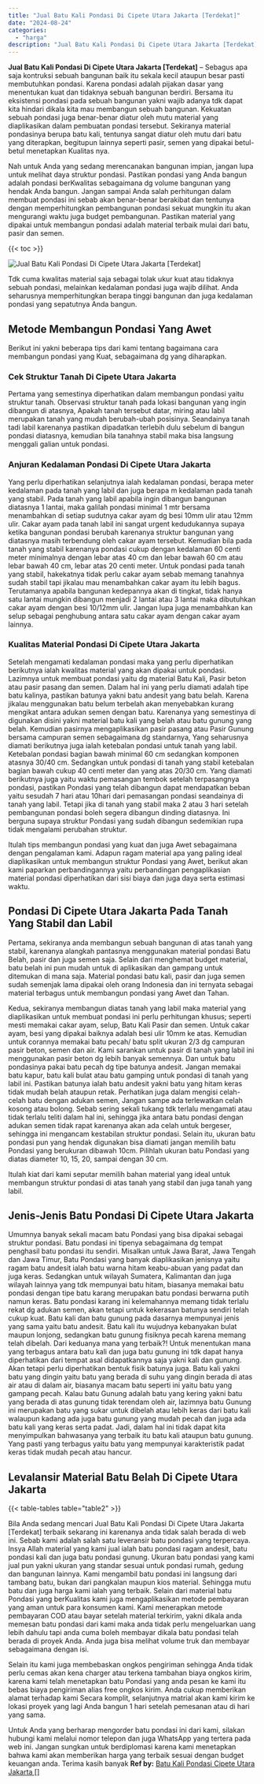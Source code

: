 ```yaml
---
title: "Jual Batu Kali Pondasi Di Cipete Utara Jakarta [Terdekat]"
date: "2024-08-24"
categories: 
  - "harga"
description: "Jual Batu Kali Pondasi Di Cipete Utara Jakarta [Terdekat]. Untuk Anda yang berharap mengorder batu pondasi ini dari kami, silakan hubungi kami melalui nomor..."
---
```


**Jual Batu Kali Pondasi Di Cipete Utara Jakarta \[Terdekat\]** – Sebagus apa saja kontruksi sebuah bangunan baik itu sekala kecil ataupun besar pasti membutuhkan pondasi. Karena pondasi adalah pijakan dasar yang menentukan kuat dan tidaknya sebuah bangunan berdiri. Bersama itu eksistensi pondasi pada sebuah bangunan yakni wajib adanya tdk dapat kita hindari dikala kita mau membangun sebuah bangunan. Kekuatan sebuah pondasi juga benar-benar diatur oleh mutu material yang diaplikasikan dalam pembuatan pondasi tersebut. Sekiranya material pondasinya berupa batu kali, tentunya sangat diatur oleh mutu dari batu yang diterapkan, begitupun lainnya seperti pasir, semen yang dipakai betul-betul menetapkan Kualitas nya.

Nah untuk Anda yang sedang merencanakan bangunan impian, jangan lupa untuk melihat daya struktur pondasi. Pastikan pondasi yang Anda bangun adalah pondasi berKwalitas sebagaimana dg volume bangunan yang hendak Anda bangun. Jangan sampai Anda salah perhitungan dalam membuat pondasi ini sebab akan benar-benar berakibat dan tentunya dengan memperhitungkan pembangunan pondasi sekuat mungkin itu akan mengurangi waktu juga budget pembangunan. Pastikan material yang dipakai untuk membangun pondasi adalah material terbaik mulai dari batu, pasir dan semen.

{{< toc >}}

![Jual Batu Kali Pondasi Di Cipete Utara Jakarta [Terdekat]](/images/jual-batu-kali-25.png)

Tdk cuma kwalitas material saja sebagai tolak ukur kuat atau tidaknya sebuah pondasi, melainkan kedalaman pondasi juga wajib dilihat. Anda seharusnya memperhitungkan berapa tinggi bangunan dan juga kedalaman pondasi yang sepatutnya Anda bangun.

## Metode Membangun Pondasi Yang Awet

Berikut ini yakni beberapa tips dari kami tentang bagaimana cara membangun pondasi yang Kuat, sebagaimana dg yang diharapkan.

### Cek Struktur Tanah Di Cipete Utara Jakarta

Pertama yang semestinya diperhatikan dalam membangun pondasi yaitu struktur tanah. Observasi struktur tanah pada lokasi bangunan yang ingin dibangun di atasnya, Apakah tanah tersebut datar, miring atau labil merupakan tanah yang mudah berubah-ubah posisinya. Seandainya tanah tadi labil karenanya pastikan dipadatkan terlebih dulu sebelum di bangun pondasi diatasnya, kemudian bila tanahnya stabil maka bisa langsung menggali galian untuk pondasi.

### Anjuran Kedalaman Pondasi Di Cipete Utara Jakarta

Yang perlu diperhatikan selanjutnya ialah kedalaman pondasi, berapa meter kedalaman pada tanah yang labil dan juga berapa m kedalaman pada tanah yang stabil. Pada tanah yang labil apabila ingin dibangun bangunan diatasnya 1 lantai, maka galilah pondasi minimal 1 mtr bersama menambahkan di setiap sudutnya cakar ayam dg besi 10mm ulir atau 12mm ulir. Cakar ayam pada tanah labil ini sangat urgent kedudukannya supaya ketika bangunan pondasi berubah karenanya struktur bangunan yang diatasnya masih terbendung oleh cakar ayam tersebut. Kemudian bila pada tanah yang stabil karenanya pondasi cukup dengan kedalaman 60 centi meter minimalnya dengan lebar atas 40 cm dan lebar bawah 60 cm atau lebar bawah 40 cm, lebar atas 20 centi meter. Untuk pondasi pada tanah yang stabil, hakekatnya tidak perlu cakar ayam sebab memang tanahnya sudah stabil tapi jikalau mau menambahkan cakar ayam itu lebih bagus. Terutamanya apabila bangunan kedepannya akan di tingkat, tidak hanya satu lantai mungkin dibangun menjadi 2 lantai atau 3 lantai maka dibutuhkan cakar ayam dengan besi 10/12mm ulir. Jangan lupa juga menambahkan kan selup sebagai penghubung antara satu cakar ayam dengan cakar ayam lainnya.

### Kualitas Material Pondasi Di Cipete Utara Jakarta

Setelah mengamati kedalaman pondasi maka yang perlu diperhatikan berikutnya ialah kwalitas material yang akan dipakai untuk pondasi. Lazimnya untuk membuat pondasi yaitu dg material Batu Kali, Pasir beton atau pasir pasang dan semen. Dalam hal ini yang perlu diamati adalah tipe batu kalinya, pastikan batunya yakni batu andesit yang batu belah. Karena jikalau menggunakan batu belum terbelah akan menyebabkan kurang mengikat antara adukan semen dengan batu. Karenanya yang semestinya di digunakan disini yakni material batu kali yang belah atau batu gunung yang belah. Kemudian pasirnya mengaplikasikan pasir pasang atau Pasir Gunung bersama campuran semen sebagaimana dg standarnya, Yang seharusnya diamati berikutnya juga ialah ketebalan pondasi untuk tanah yang labil. Ketebalan pondasi bagian bawah minimal 60 cm sedangkan komponen atasnya 30/40 cm. Sedangkan untuk pondasi di tanah yang stabil ketebalan bagian bawah cukup 40 centi meter dan yang atas 20/30 cm. Yang diamati berikutnya juga yaitu waktu pemasangan tembok setelah terpasangnya pondasi, pastikan Pondasi yang telah dibangun dapat mendapatkan beban yaitu sesudah 7 hari atau 10hari dari pemasangan pondasi seandainya di tanah yang labil. Tetapi jika di tanah yang stabil maka 2 atau 3 hari setelah pembangunan pondasi boleh segera dibangun dinding diatasnya. Ini berguna supaya struktur Pondasi yang sudah dibangun sedemikian rupa tidak mengalami perubahan struktur.

Itulah tips membangun pondasi yang kuat dan juga Awet sebagaimana dengan pengalaman kami. Adapun ragam material apa yang paling ideal diaplikasikan untuk membangun struktur Pondasi yang Awet, berikut akan kami paparkan perbandingannya yaitu perbandingan pengaplikasian material pondasi diperhatikan dari sisi biaya dan juga daya serta estimasi waktu.

## Pondasi Di Cipete Utara Jakarta Pada Tanah Yang Stabil dan Labil

Pertama, sekiranya anda membangun sebuah bangunan di atas tanah yang stabil, karenanya alangkah pantasnya menggunakan material pondasi Batu Belah, pasir dan juga semen saja. Selain dari menghemat budget material, batu belah ini pun mudah untuk di aplikasikan dan gampang untuk ditemukan di mana saja. Material pondasi batu kali, pasir dan juga semen sudah semenjak lama dipakai oleh orang Indonesia dan ini ternyata sebagai material terbagus untuk membangun pondasi yang Awet dan Tahan.

Kedua, sekiranya membangun diatas tanah yang labil maka material yang diaplikasikan untuk membuat pondasi ini perlu perhitungan khusus; seperti mesti memakai cakar ayam, selup, Batu Kali Pasir dan semen. Untuk cakar ayam, besi yang dipakai baiknya adalah besi ulir 10mm ke atas. Kemudian untuk corannya memakai batu pecah/ batu split ukuran 2/3 dg campuran pasir beton, semen dan air. Kami sarankan untuk pasir di tanah yang labil ini menggunakan pasir beton dg lebih banyak semennya. Dan untuk batu pondasinya pakai batu pecah dg tipe batunya andesit. Jangan memakai batu kapur, batu kali bulat atau batu gamping untuk pondasi di tanah yang labil ini. Pastikan batunya ialah batu andesit yakni batu yang hitam keras tidak mudah belah ataupun retak. Perhatikan juga dalam mengisi celah-celah batu dengan adukan semen, Jangan sampe ada terlewatkan celah kosong atau bolong. Sebab sering sekali tukang tdk terlalu mengamati atau tidak terlalu teliti dalam hal ini, sehingga jika antara batu pondasi dengan adukan semen tidak rapat karenanya akan ada celah untuk bergeser, sehingga ini mengancam kestabilan struktur pondasi. Selain itu, ukuran batu pondasi pun yang hendak digunakan bisa diamati jangan memilih batu Pondasi yang berukuran dibawah 10cm. Pilihlah ukuran batu Pondasi yang diatas diameter 10, 15, 20, sampai dengan 30 cm.

Itulah kiat dari kami seputar memilih bahan material yang ideal untuk membangun struktur pondasi di atas tanah yang stabil dan juga tanah yang labil.

## Jenis-Jenis Batu Pondasi Di Cipete Utara Jakarta

Umumnya banyak sekali macam batu Pondasi yang bisa dipakai sebagai struktur pondasi. Batu pondasi ini tipenya sebagaimana dg tempat penghasil batu pondasi itu sendiri. Misalkan untuk Jawa Barat, Jawa Tengah dan Jawa Timur, Batu Pondasi yang banyak diaplikasikan jenisnya yaitu ragam batu andesit ialah batu warna hitam keabu-abuan yang padat dan juga keras. Sedangkan untuk wilayah Sumatera, Kalimantan dan juga wilayah lainnya yang tdk mempunyai batu hitam, biasanya memakai batu pondasi dengan tipe batu karang merupakan batu pondasi berwarna putih namun keras. Batu pondasi karang ini kelemahannya memang tidak terlalu rekat dg adukan semen, akan tetapi untuk kekerasan batunya sendiri telah cukup kuat. Batu kali dan batu gunung pada dasarnya mempunyai jenis yang sama yaitu batu andesit. Batu kali itu wujudnya kebanyakan bulat maupun lonjong, sedangkan batu gunung fisiknya pecah karena memang telah dibelah. Dari keduanya mana yang terbaik?! Untuk menentukan mana yang terbagus antara batu kali dan juga batu gunung ini tdk dapat hanya diperhatikan dari tempat asal didapatkannya saja yakni kali dan gunung. Akan tetapi perlu diperhatikan bentuk fisik batunya juga. Batu kali yakni batu yang dingin yaitu batu yang berada di suhu yang dingin berada di atas air atau di dalam air, biasanya macam batu seperti ini yaitu batu yang gampang pecah. Kalau batu Gunung adalah batu yang kering yakni batu yang berada di atas gunung tidak terendam oleh air, lazimnya batu Gunung ini merupakan batu yang sukar untuk dibelah atau lebih keras dari batu kali walaupun kadang ada juga batu gunung yang mudah pecah dan juga ada batu kali yang keras serta padat. Jadi, dalam hal ini tidak dapat kita menyimpulkan bahwasanya yang terbaik itu batu kali ataupun batu gunung. Yang pasti yang terbagus yaitu batu yang mempunyai karakteristik padat keras tidak mudah pecah atau hancur.

## Levalansir Material Batu Belah Di Cipete Utara Jakarta

{{< table-tables table="table2" >}}

Bila Anda sedang mencari Jual Batu Kali Pondasi Di Cipete Utara Jakarta \[Terdekat\] terbaik sekarang ini karenanya anda tidak salah berada di web ini. Sebab kami adalah salah satu leveransir batu pondasi yang terpercaya. Insya Allah material yang kami jual ialah batu pondasi ragam andesit, batu pondasi kali dan juga batu pondasi gunung. Ukuran batu pondasi yang kami jual pun yakni ukuran yang standar sesuai untuk pondasi rumah, gedung dan bangunan lainnya. Kami mengambil batu pondasi ini langsung dari tambang batu, bukan dari pangkalan maupun kios material. Sehingga mutu batu dan juga harga kami ialah yang terbaik. Selain dari material batu Pondasi yang berKualitas kami juga mengaplikasikan metode pembayaran yang aman untuk para konsumen kami. Kami menerapkan metode pembayaran COD atau bayar setelah material terkirim, yakni dikala anda memesan batu pondasi dari kami maka anda tidak perlu mengeluarkan uang lebih dahulu tapi anda cuma boleh membayar dikala batu pondasi telah berada di proyek Anda. Anda juga bisa melihat volume truk dan membayar sebagaimana dengan isi.

Selain itu kami juga membebaskan ongkos pengiriman sehingga Anda tidak perlu cemas akan kena charger atau terkena tambahan biaya ongkos kirim, karena kami telah menetapkan batu Pondasi yang anda pesan ke kami itu bebas biaya pengiriman alias free ongkos kirim. Anda cukup memberikan alamat terhadap kami Secara komplit, selanjutnya matrial akan kami kirim ke lokasi proyek yang lagi Anda bangun 1 hari setelah pemesanan atau di hari yang sama.

Untuk Anda yang berharap mengorder batu pondasi ini dari kami, silakan hubungi kami melalui nomor telepon dan juga WhatsApp yang tertera pada web ini. Jangan sungkan untuk berdiplomasi karena kami menetapkan bahwa kami akan memberikan harga yang terbaik sesuai dengan budget keuangan anda. Terima kasih banyak
**Ref by:** [Batu Kali Pondasi Cipete Utara Jakarta []](https://id.wikipedia.org/wiki/Batu)
